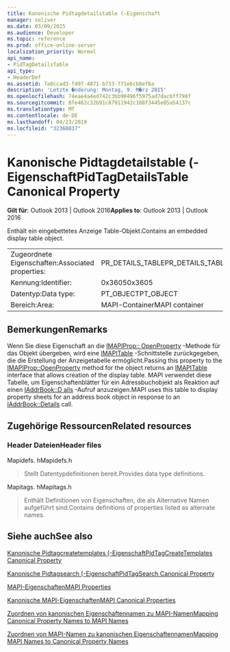 ```yaml
---
title: Kanonische Pidtagdetailstable (-Eigenschaft
manager: soliver
ms.date: 03/09/2015
ms.audience: Developer
ms.topic: reference
ms.prod: office-online-server
localization_priority: Normal
api_name:
- PidTagDetailsTable
api_type:
- HeaderDef
ms.assetid: 7a0ccad3-f497-4871-b733-771e6cb8ef6a
description: 'Letzte �nderung: Montag, 9. M�rz 2015'
ms.openlocfilehash: 74eae4a4ed742c3bb90496f5975ad7dac6ff798f
ms.sourcegitcommit: 8fe462c32b91c87911942c188f3445e85a54137c
ms.translationtype: MT
ms.contentlocale: de-DE
ms.lasthandoff: 04/23/2019
ms.locfileid: "32360837"
---
```

# <a name="pidtagdetailstable-canonical-property"></a><span data-ttu-id="55ef2-103">Kanonische Pidtagdetailstable (-Eigenschaft</span><span class="sxs-lookup"><span data-stu-id="55ef2-103">PidTagDetailsTable Canonical Property</span></span>

  
  
<span data-ttu-id="55ef2-104">**Gilt für**: Outlook 2013 | Outlook 2016</span><span class="sxs-lookup"><span data-stu-id="55ef2-104">**Applies to**: Outlook 2013 | Outlook 2016</span></span> 
  
<span data-ttu-id="55ef2-105">Enthält ein eingebettetes Anzeige Table-Objekt.</span><span class="sxs-lookup"><span data-stu-id="55ef2-105">Contains an embedded display table object.</span></span>
  
|||
|:-----|:-----|
|<span data-ttu-id="55ef2-106">Zugeordnete Eigenschaften:</span><span class="sxs-lookup"><span data-stu-id="55ef2-106">Associated properties:</span></span>  <br/> |<span data-ttu-id="55ef2-107">PR_DETAILS_TABLE</span><span class="sxs-lookup"><span data-stu-id="55ef2-107">PR_DETAILS_TABLE</span></span>  <br/> |
|<span data-ttu-id="55ef2-108">Kennung:</span><span class="sxs-lookup"><span data-stu-id="55ef2-108">Identifier:</span></span>  <br/> |<span data-ttu-id="55ef2-109">0x3605</span><span class="sxs-lookup"><span data-stu-id="55ef2-109">0x3605</span></span>  <br/> |
|<span data-ttu-id="55ef2-110">Datentyp:</span><span class="sxs-lookup"><span data-stu-id="55ef2-110">Data type:</span></span>  <br/> |<span data-ttu-id="55ef2-111">PT_OBJECT</span><span class="sxs-lookup"><span data-stu-id="55ef2-111">PT_OBJECT</span></span>  <br/> |
|<span data-ttu-id="55ef2-112">Bereich:</span><span class="sxs-lookup"><span data-stu-id="55ef2-112">Area:</span></span>  <br/> |<span data-ttu-id="55ef2-113">MAPI-Container</span><span class="sxs-lookup"><span data-stu-id="55ef2-113">MAPI container</span></span>  <br/> |
   
## <a name="remarks"></a><span data-ttu-id="55ef2-114">Bemerkungen</span><span class="sxs-lookup"><span data-stu-id="55ef2-114">Remarks</span></span>

<span data-ttu-id="55ef2-115">Wenn Sie diese Eigenschaft an die [IMAPIProp:: OpenProperty](imapiprop-openproperty.md) -Methode für das Objekt übergeben, wird eine [IMAPITable](imapitableiunknown.md) -Schnittstelle zurückgegeben, die die Erstellung der Anzeigetabelle ermöglicht.</span><span class="sxs-lookup"><span data-stu-id="55ef2-115">Passing this property to the [IMAPIProp::OpenProperty](imapiprop-openproperty.md) method for the object returns an [IMAPITable](imapitableiunknown.md) interface that allows creation of the display table.</span></span> <span data-ttu-id="55ef2-116">MAPI verwendet diese Tabelle, um Eigenschaftenblätter für ein Adressbuchobjekt als Reaktion auf einen [IAddrBook::D ails](iaddrbook-details.md) -Aufruf anzuzeigen.</span><span class="sxs-lookup"><span data-stu-id="55ef2-116">MAPI uses this table to display property sheets for an address book object in response to an [IAddrBook::Details](iaddrbook-details.md) call.</span></span> 
  
## <a name="related-resources"></a><span data-ttu-id="55ef2-117">Zugehörige Ressourcen</span><span class="sxs-lookup"><span data-stu-id="55ef2-117">Related resources</span></span>

### <a name="header-files"></a><span data-ttu-id="55ef2-118">Header Dateien</span><span class="sxs-lookup"><span data-stu-id="55ef2-118">Header files</span></span>

<span data-ttu-id="55ef2-119">Mapidefs. h</span><span class="sxs-lookup"><span data-stu-id="55ef2-119">Mapidefs.h</span></span>
  
> <span data-ttu-id="55ef2-120">Stellt Datentypdefinitionen bereit.</span><span class="sxs-lookup"><span data-stu-id="55ef2-120">Provides data type definitions.</span></span>
    
<span data-ttu-id="55ef2-121">Mapitags. h</span><span class="sxs-lookup"><span data-stu-id="55ef2-121">Mapitags.h</span></span>
  
> <span data-ttu-id="55ef2-122">Enthält Definitionen von Eigenschaften, die als Alternative Namen aufgeführt sind.</span><span class="sxs-lookup"><span data-stu-id="55ef2-122">Contains definitions of properties listed as alternate names.</span></span>
    
## <a name="see-also"></a><span data-ttu-id="55ef2-123">Siehe auch</span><span class="sxs-lookup"><span data-stu-id="55ef2-123">See also</span></span>



[<span data-ttu-id="55ef2-124">Kanonische Pidtagcreatetemplates (-Eigenschaft</span><span class="sxs-lookup"><span data-stu-id="55ef2-124">PidTagCreateTemplates Canonical Property</span></span>](pidtagcreatetemplates-canonical-property.md)
  
[<span data-ttu-id="55ef2-125">Kanonische Pidtagsearch (-Eigenschaft</span><span class="sxs-lookup"><span data-stu-id="55ef2-125">PidTagSearch Canonical Property</span></span>](pidtagsearch-canonical-property.md)


[<span data-ttu-id="55ef2-126">MAPI-Eigenschaften</span><span class="sxs-lookup"><span data-stu-id="55ef2-126">MAPI Properties</span></span>](mapi-properties.md)
  
[<span data-ttu-id="55ef2-127">Kanonische MAPI-Eigenschaften</span><span class="sxs-lookup"><span data-stu-id="55ef2-127">MAPI Canonical Properties</span></span>](mapi-canonical-properties.md)
  
[<span data-ttu-id="55ef2-128">Zuordnen von kanonischen Eigenschaftennamen zu MAPI-Namen</span><span class="sxs-lookup"><span data-stu-id="55ef2-128">Mapping Canonical Property Names to MAPI Names</span></span>](mapping-canonical-property-names-to-mapi-names.md)
  
[<span data-ttu-id="55ef2-129">Zuordnen von MAPI-Namen zu kanonischen Eigenschaftennamen</span><span class="sxs-lookup"><span data-stu-id="55ef2-129">Mapping MAPI Names to Canonical Property Names</span></span>](mapping-mapi-names-to-canonical-property-names.md)

